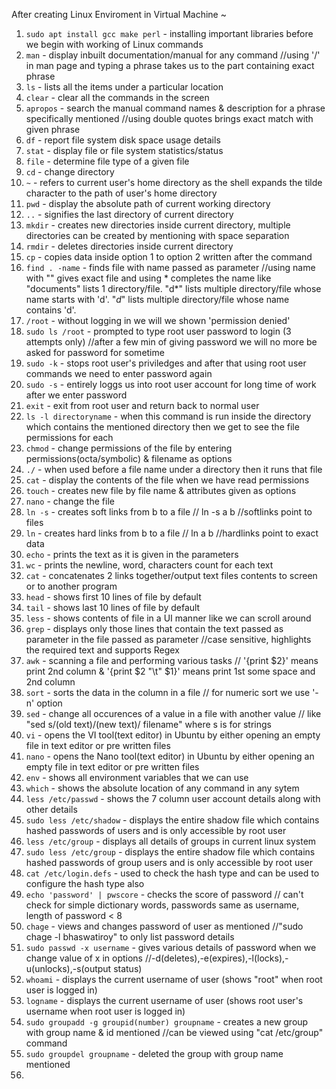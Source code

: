 After creating Linux Enviroment in Virtual Machine ~

1. `sudo apt install gcc make perl` - installing important libraries before we begin with working of Linux commands
2. `man` - display inbuilt documentation/manual for any command //using '/' in man page and typing a phrase takes us to the part containing exact phrase
3. `ls` - lists all the items under a particular location
4. `clear` - clear all the commands in the screen
5. `apropos` - search the manual command names & description for a phrase specifically mentioned //using double quotes brings exact match with given phrase
6. `df` - report file system disk space usage details
7. `stat` - display file or file system statistics/status
8. `file` - determine file type of a given file
9. `cd` - change directory
10. `~` - refers to current user's home directory as the shell expands the tilde character to the path of user's home directory
11. `pwd` - display the absolute path of current working directory
12. `..` - signifies the last directory of current directory
13. `mkdir` - creates new directories inside current directory, multiple directories can be created by mentioning with space separation
14. `rmdir` - deletes directories inside current directory
15. `cp` - copies data inside option 1 to option 2 written after the command
16. `find . -name` - finds file with name passed as parameter //using name with "" gives exact file and using * completes the name like "documents" lists 1 directory/file. "d*" lists multiple directory/file whose name starts with 'd'. "*d*" lists multiple directory/file whose name contains 'd'.
17. `/root` - without logging in we will we shown 'permission denied'
18.  `sudo ls /root` - prompted to type root user password to login (3 attempts only) //after a few min of giving password we will no more be asked for password for sometime
19.  `sudo -k` - stops root user's priviledges and after that using root user commands we need to enter password again
20.  `sudo -s` - entirely loggs us into root user account for long time of work after we enter password
21.  `exit` - exit from root user and return back to normal user
22.  `ls -l directoryname` - when this command is run inside the directory which contains the mentioned directory then we get to see the file permissions for each
23.  `chmod` - change permissions of the file by entering permissions(octa/symbolic) & filename as options
24.  `./` - when used before a file name under a directory then it runs that file
25.  `cat` - display the contents of the file when we have read permissions
26.  `touch` - creates new file by file name & attributes given as options
27.  `nano` - change the file 
28.  `ln -s` - creates soft links from b to a file // ln -s a b //softlinks point to files
29.  `ln` - creates hard links from b to a file // ln a b //hardlinks point to exact data
30.  `echo` - prints the text as it is given in the parameters
31.  `wc` - prints the newline, word, characters count for each text
32.  `cat` - concatenates 2 links together/output text files contents to screen or to another program
33.  `head` - shows first 10 lines of file by default
34.  `tail` - shows last 10 lines of file by default
35.  `less` - shows contents of file in a UI manner like we can scroll around 
36.  `grep` - displays only those lines that contain the text passed as parameter in the file passed as parameter //case sensitive, highlights the required text and supports Regex
37.  `awk` - scanning a file and performing various tasks // '{print $2}' means print 2nd column & '{print $2 "\t" $1}' means print 1st some space and 2nd column
38.  `sort` - sorts the data in the column in a file // for numeric sort we use '-n' option
39.  `sed` - change all occurences of a value in a file with another value // like "sed s/(old text)/(new text)/ filename" where s is for strings
40.  `vi` - opens the VI tool(text editor) in Ubuntu by either opening an empty file in text editor or pre written files
41.  `nano` - opens the Nano tool(text editor) in Ubuntu by either opening an empty file in text editor or pre written files
42.  `env` - shows all environment variables that we can use
43.  `which` - shows the absolute location of any command in any sytem
44.  `less /etc/passwd` - shows the 7 column user account details along with other details
45.  `sudo less /etc/shadow` - displays the entire shadow file which contains hashed passwords of users and is only accessible by root user
46.  `less /etc/group` - displays all details of groups in current linux system
47.  `sudo less /etc/group` -  displays the entire shadow file which contains hashed passwords of group users and is only accessible by root user
48.  `cat /etc/login.defs` - used to check the hash type and can be used to configure the hash type also
49.  `echo 'password' | pwscore` - checks the score of password // can't check for simple dictionary words, passwords same as username, length of password < 8
50.  `chage` - views and changes password of user as mentioned //"sudo chage -l bhaswatiroy" to only list password details
51.  `sudo passwd -x username` - gives various details of password when we change value of x in options //-d(deletes),-e(expires),-l(locks),-u(unlocks),-s(output status)
52.  `whoami` - displays the current username of user (shows "root" when root user is logged in)
53.  `logname` - displays the current username of user (shows root user's username when root user is logged in)
54.  `sudo groupadd -g groupid(number) groupname` - creates a new group with group name & id mentioned //can be viewed using "cat /etc/group" command
55.  `sudo groupdel groupname` - deleted the group with group name mentioned
56.  
